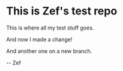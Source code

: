This is Zef's test repo
=======================
This is where all my test stuff goes.

And now I made a change!

And another one on a new branch.

-- Zef
